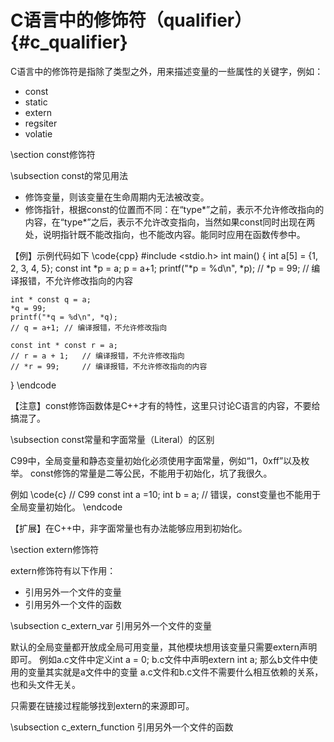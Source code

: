 C语言中的修饰符（qualifier）{#c_qualifier}
=======================================

C语言中的修饰符是指除了类型之外，用来描述变量的一些属性的关键字，例如：

- const
- static
- extern
- regsiter
- volatie
  


\section const修饰符


\subsection const的常见用法

- 修饰变量，则该变量在生命周期内无法被改变。
- 修饰指针，根据const的位置而不同：在“type*”之前，表示不允许修改指向的内容，在“type*”之后，表示不允许改变指向，当然如果const同时出现在两处，说明指针既不能改指向，也不能改内容。能同时应用在函数传参中。

【例】示例代码如下
\code{cpp}
#include <stdio.h>
int main() {
    int a[5] = {1, 2, 3, 4, 5};
    const int *p = a;
    p = a+1;
    printf("*p = %d\n", *p);
    // *p = 99; // 编译报错，不允许修改指向的内容
    
    int * const q = a;
    *q = 99;
    printf("*q = %d\n", *q); 
    // q = a+1; // 编译报错，不允许修改指向

    const int * const r = a;
    // r = a + 1;   // 编译报错，不允许修改指向
    // *r = 99;     // 编译报错，不允许修改指向的内容
}
\endcode

【注意】const修饰函数体是C++才有的特性，这里只讨论C语言的内容，不要给搞混了。



\subsection const常量和字面常量（Literal）的区别

C99中，全局变量和静态变量初始化必须使用字面常量，例如“1，0xff”以及枚举。
const修饰的常量是二等公民，不能用于初始化，坑了我很久。

例如
\code{c}
// C99
const int a =10;
int b = a; // 错误，const变量也不能用于全局变量初始化。
\endcode

【扩展】在C++中，非字面常量也有办法能够应用到初始化。

 
\section extern修饰符

extern修饰符有以下作用：

- 引用另外一个文件的变量
- 引用另外一个文件的函数


\subsection c_extern_var 引用另外一个文件的变量

默认的全局变量都开放成全局可用变量，其他模块想用该变量只需要extern声明即可。
例如a.c文件中定义int a = 0; b.c文件中声明extern int a;
那么b文件中使用的变量其实就是a文件中的变量
a.c文件和b.c文件不需要什么相互依赖的关系，也和头文件无关。

只需要在链接过程能够找到extern的来源即可。


\subsection c_extern_function 引用另外一个文件的函数